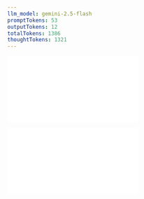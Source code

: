 ```yaml
---
llm_model: gemini-2.5-flash
promptTokens: 53
outputTokens: 12
totalTokens: 1386
thoughtTokens: 1321
---
```


![@](steps/prompt.208e6458.md)

![@](steps/response.4ec23595.md)